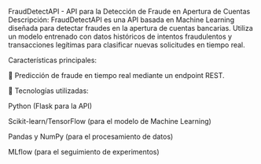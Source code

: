 FraudDetectAPI - API para la Detección de Fraude en Apertura de Cuentas
Descripción:
FraudDetectAPI es una API basada en Machine Learning diseñada para detectar fraudes en la apertura de cuentas bancarias. Utiliza un modelo entrenado con datos históricos de intentos fraudulentos y transacciones legítimas para clasificar nuevas solicitudes en tiempo real.

Características principales:

🚀 Predicción de fraude en tiempo real mediante un endpoint REST.

📌 Tecnologías utilizadas:

Python (Flask para la API)

Scikit-learn/TensorFlow (para el modelo de Machine Learning)

Pandas y NumPy (para el procesamiento de datos)

MLflow (para el seguimiento de experimentos)


